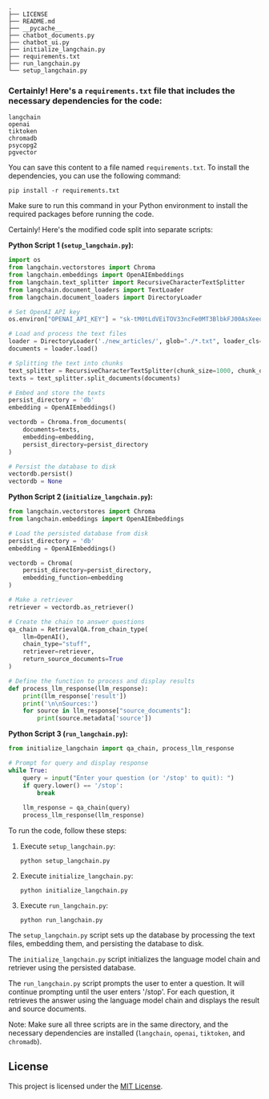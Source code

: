 ```

.
├── LICENSE
├── README.md
├── __pycache__
├── chatbot_documents.py
├── chatbot_ui.py
├── initialize_langchain.py
├── requirements.txt
├── run_langchain.py
└── setup_langchain.py

```


### Certainly! Here's a `requirements.txt` file that includes the necessary dependencies for the code:

```
langchain
openai
tiktoken
chromadb
psycopg2
pgvector
```

You can save this content to a file named `requirements.txt`. To install the dependencies, you can use the following command:

```
pip install -r requirements.txt
```

Make sure to run this command in your Python environment to install the required packages before running the code.


Certainly! Here's the modified code split into separate scripts:

**Python Script 1 (`setup_langchain.py`):**
```python
import os
from langchain.vectorstores import Chroma
from langchain.embeddings import OpenAIEmbeddings
from langchain.text_splitter import RecursiveCharacterTextSplitter
from langchain.document_loaders import TextLoader
from langchain.document_loaders import DirectoryLoader

# Set OpenAI API key
os.environ["OPENAI_API_KEY"] = "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"

# Load and process the text files
loader = DirectoryLoader('./new_articles/', glob="./*.txt", loader_cls=TextLoader)
documents = loader.load()

# Splitting the text into chunks
text_splitter = RecursiveCharacterTextSplitter(chunk_size=1000, chunk_overlap=200)
texts = text_splitter.split_documents(documents)

# Embed and store the texts
persist_directory = 'db'
embedding = OpenAIEmbeddings()

vectordb = Chroma.from_documents(
    documents=texts,
    embedding=embedding,
    persist_directory=persist_directory
)

# Persist the database to disk
vectordb.persist()
vectordb = None
```

**Python Script 2 (`initialize_langchain.py`):**
```python
from langchain.vectorstores import Chroma
from langchain.embeddings import OpenAIEmbeddings

# Load the persisted database from disk
persist_directory = 'db'
embedding = OpenAIEmbeddings()

vectordb = Chroma(
    persist_directory=persist_directory,
    embedding_function=embedding
)

# Make a retriever
retriever = vectordb.as_retriever()

# Create the chain to answer questions
qa_chain = RetrievalQA.from_chain_type(
    llm=OpenAI(),
    chain_type="stuff",
    retriever=retriever,
    return_source_documents=True
)

# Define the function to process and display results
def process_llm_response(llm_response):
    print(llm_response['result'])
    print('\n\nSources:')
    for source in llm_response["source_documents"]:
        print(source.metadata['source'])
```

**Python Script 3 (`run_langchain.py`):**
```python
from initialize_langchain import qa_chain, process_llm_response

# Prompt for query and display response
while True:
    query = input("Enter your question (or '/stop' to quit): ")
    if query.lower() == '/stop':
        break
    
    llm_response = qa_chain(query)
    process_llm_response(llm_response)
```

To run the code, follow these steps:

1. Execute `setup_langchain.py`:
   ```
   python setup_langchain.py
   ```

2. Execute `initialize_langchain.py`:
   ```
   python initialize_langchain.py
   ```

3. Execute `run_langchain.py`:
   ```
   python run_langchain.py
   ```

The `setup_langchain.py` script sets up the database by processing the text files, embedding them, and persisting the database to disk.

The `initialize_langchain.py` script initializes the language model chain and retriever using the persisted database.

The `run_langchain.py` script prompts the user to enter a question. It will continue prompting until the user enters '/stop'. For each question, it retrieves the answer using the language model chain and displays the result and source documents.

Note: Make sure all three scripts are in the same directory, and the necessary dependencies are installed (`langchain`, `openai`, `tiktoken`, and `chromadb`).


## License

This project is licensed under the [MIT License](LICENSE).